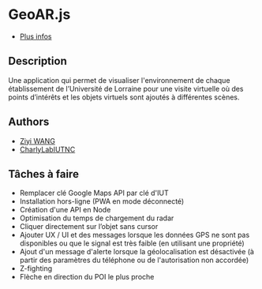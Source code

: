 # GeoAR.js

- [Plus infos](https://github.com/CharlyLabIUTNC/DEMOES/wiki)

## Description
Une application qui permet de visualiser l'environnement de chaque établissement de l’Université de Lorraine pour une visite virtuelle où des points d’intérêts et les objets virtuels sont ajoutés à différentes scènes.

## Authors
- [Ziyi WANG](https://github.com/ziyi-hub)
- [CharlyLabIUTNC](https://github.com/CharlyLabIUTNC)

## Tâches à faire
- Remplacer clé Google Maps API par clé d'IUT
- Installation hors-ligne (PWA en mode déconnecté)
- Création d'une API en Node
- Optimisation du temps de chargement du radar
- Cliquer directement sur l’objet sans cursor
- Ajouter UX / UI et des messages lorsque les données GPS ne sont pas disponibles ou que le signal est très faible (en utilisant une propriété)
- Ajout d'un message d'alerte lorsque la géolocalisation est désactivée (à partir des paramètres du téléphone ou de l'autorisation non accordée)
- Z-fighting
- Flèche en direction du POI le plus proche

